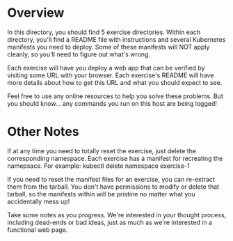 # Overview

In this directory, you should find 5 exercise directories. Within each directory, you'll find
a README file with instructions and several Kubernetes manifests you need to deploy. Some of
these manifests will NOT apply cleanly, so you'll need to figure out what's wrong.

Each exercise will have you deploy a web app that can be verified by visiting some URL with
your browser. Each exercise's README will have more details about how to get this URL and
what you should expect to see.

Feel free to use any online resources to help you solve these problems. But you should know...
any commands you run on this host are being logged!

# Other Notes

If at any time you need to totally reset the exercise, just delete the corresponding namespace.
Each exercise has a manifest for recreating the namepsace. For example:
kubectl delete namespace exercise-1

If you need to reset the manifest files for an exercise, you can re-extract them from the tarball.
You don't have permissions to modify or delete that tarball, so the manifests within will be
pristine no matter what you accidentally mess up!

Take some notes as you progress. We're interested in your thought process, including dead-ends
or bad ideas, just as much as we're interested in a functional web page.
